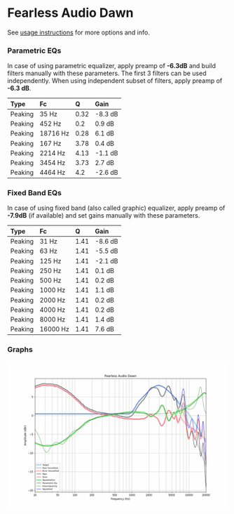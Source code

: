 # Fearless Audio Dawn
See [usage instructions](https://github.com/jaakkopasanen/AutoEq#usage) for more options and info.

### Parametric EQs
In case of using parametric equalizer, apply preamp of **-6.3dB** and build filters manually
with these parameters. The first 3 filters can be used independently.
When using independent subset of filters, apply preamp of **-6.3 dB**.

| Type    | Fc       |    Q | Gain    |
|:--------|:---------|:-----|:--------|
| Peaking | 35 Hz    | 0.32 | -8.3 dB |
| Peaking | 452 Hz   | 0.2  | 0.9 dB  |
| Peaking | 18716 Hz | 0.28 | 6.1 dB  |
| Peaking | 167 Hz   | 3.78 | 0.4 dB  |
| Peaking | 2214 Hz  | 4.13 | -1.1 dB |
| Peaking | 3454 Hz  | 3.73 | 2.7 dB  |
| Peaking | 4464 Hz  | 4.2  | -2.6 dB |

### Fixed Band EQs
In case of using fixed band (also called graphic) equalizer, apply preamp of **-7.9dB**
(if available) and set gains manually with these parameters.

| Type    | Fc       |    Q | Gain    |
|:--------|:---------|:-----|:--------|
| Peaking | 31 Hz    | 1.41 | -8.6 dB |
| Peaking | 63 Hz    | 1.41 | -5.5 dB |
| Peaking | 125 Hz   | 1.41 | -2.1 dB |
| Peaking | 250 Hz   | 1.41 | 0.1 dB  |
| Peaking | 500 Hz   | 1.41 | 0.2 dB  |
| Peaking | 1000 Hz  | 1.41 | 1.1 dB  |
| Peaking | 2000 Hz  | 1.41 | 0.2 dB  |
| Peaking | 4000 Hz  | 1.41 | 0.2 dB  |
| Peaking | 8000 Hz  | 1.41 | 1.4 dB  |
| Peaking | 16000 Hz | 1.41 | 7.6 dB  |

### Graphs
![](./Fearless%20Audio%20Dawn.png)